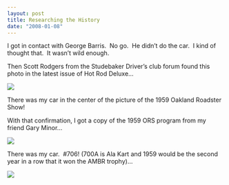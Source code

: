 ```yaml
---
layout: post
title: Researching the History
date: "2008-01-08"
---
```


I got in contact with George Barris.  No go.  He didn’t do the car.  I kind of thought that.  It wasn’t wild enough.

Then Scott Rodgers from the Studebaker Driver’s club forum found this photo in the latest issue of Hot Rod Deluxe…

![](/images/pop/Kart_Hauler_Blog/5-hot_rod_deluxe_oakland_show_1.jpg)

There was my car in the center of the picture of the 1959 Oakland Roadster Show!

With that confirmation, I got a copy of the 1959 ORS program from my friend Gary Minor…

![](/images/pop/Kart_Hauler_Blog/5-Untitled-Scanned-01.jpg)

There was my car.  #706! (700A is Ala Kart and 1959 would be the second year in a row that it won the AMBR trophy)…

![](/images/pop/Kart_Hauler_Blog/5-Untitled-Scanned-02.jpg)
